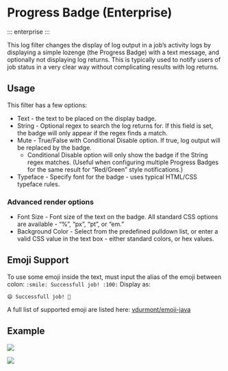 # Progress Badge (Enterprise)
::: enterprise
:::

This log filter changes the display of log output in a job’s activity logs by displaying a simple lozenge (the Progress Badge) with a text message, and optionally not displaying log returns. This is typically used to notify users of job status in a very clear way without complicating results with log returns.

## Usage
This filter has a few options:

- Text - the text to be placed on the display badge.
- String - Optional regex to search the log returns for. If this field is set, the badge will only appear if the regex finds a match.
- Mute - True/False with Conditional Disable option. If true, log output will be replaced by the badge.
    - Conditional Disable option will only show the badge if the String regex matches. (Useful when configuring multiple Progress Badges for the same result for “Red/Green” style notifications.)
- Typeface - Specify font for the badge - uses typical HTML/CSS typeface rules.
### Advanced render options
- Font Size - Font size of the text on the badge. All standard CSS options are available - “%”, “px”, “pt”, or “em.”
- Background Color - Select from the predefined pulldown list, or enter a valid CSS value in the text box - either standard colors, or hex values.


## Emoji Support

To use some emoji inside the text, must input the alias of the emoji between colon:
`:smile: Successfull job! :100:`
Display as:

`😄 Successfull job! 💯`

A full list of supported emoji are listed here:
[vdurmont/emoji-java](/en/https://github.com/vdurmont/emoji-java)

## Example

![](/en/@assets/img/logfilter-progress-example1.png)

![](/en/@assets/img/logfilter-progress-example2.png)
